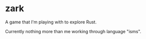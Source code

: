 # zark
A game that I'm playing with to explore Rust.  

Currently nothing more than me working through language "isms".
